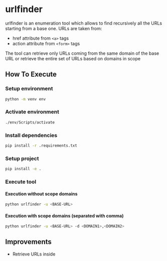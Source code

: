# urlfinder

urlfinder is an enumeration tool which allows to find recursively all the URLs starting from a base one. URLs are taken from:
+ href attribute from `<a>` tags
+ action attribute from `<form>` tags

The tool can retrieve only URLs coming from the same domain of the base URL or retrieve the entire set of URLs based on domains in scope

## How To Execute

### Setup environment

```bash
python -m venv env
```

### Activate environment

```bash
./env/Scripts/activate
```

### Install dependencies

```bash
pip install -r .requirements.txt
```

### Setup project

```bash
pip install -e .
```

### Execute tool

#### Execution without scope domains

```bash
python urlfinder -u <BASE-URL>
```

#### Execution with scope domains (separated with comma)

```bash
python urlfinder -u <BASE-URL> -d <DOMAIN1>,<DOMAIN2>
```

## Improvements

+ Retrieve URLs inside <script> tags
+ Add option to encode the URL
+ Add option to check status code from response
  + print the URL and change the color based on the status code

## Disclaimer

This tool is only for testing and academic purposes and can only be used where strict consent has been given. Do not use it for illegal purposes! It is the end user’s responsibility to obey all applicable local, state and federal laws. Developers assume no liability and are not responsible for any misuse or damage caused by this tool and software in general.
